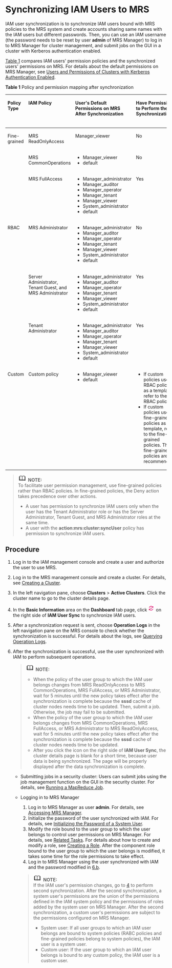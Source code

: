 # Synchronizing IAM Users to MRS<a name="EN-US_TOPIC_0226013039"></a>

IAM user synchronization is to synchronize IAM users bound with MRS policies to the MRS system and create accounts sharing same names with the IAM users but different passwords. Then, you can use an IAM username \(the password needs to be reset by user  **admin**  of MRS Manager\) to log in to MRS Manager for cluster management, and submit jobs on the GUI in a cluster with Kerberos authentication enabled.

[Table 1](#table3878619101919)  compares IAM users' permission policies and the synchronized users' permissions on MRS. For details about the default permissions on MRS Manager, see  [Users and Permissions of Clusters with Kerberos Authentication Enabled](users-and-permissions-of-clusters-with-kerberos-authentication-enabled.md).

**Table  1**  Policy and permission mapping after synchronization

<a name="table3878619101919"></a>
<table><thead align="left"><tr id="row5879191971913"><th class="cellrowborder" valign="top" width="20%" id="mcps1.2.6.1.1"><p id="p135212352216"><a name="p135212352216"></a><a name="p135212352216"></a>Policy Type</p>
</th>
<th class="cellrowborder" valign="top" width="20%" id="mcps1.2.6.1.2"><p id="p12879101917195"><a name="p12879101917195"></a><a name="p12879101917195"></a>IAM Policy</p>
</th>
<th class="cellrowborder" valign="top" width="20%" id="mcps1.2.6.1.3"><p id="p724173216312"><a name="p724173216312"></a><a name="p724173216312"></a>User's Default Permissions on MRS After Synchronization</p>
</th>
<th class="cellrowborder" valign="top" width="20%" id="mcps1.2.6.1.4"><p id="p12472158103113"><a name="p12472158103113"></a><a name="p12472158103113"></a>Have Permission to Perform the Synchronization</p>
</th>
<th class="cellrowborder" valign="top" width="20%" id="mcps1.2.6.1.5"><p id="p14949142373515"><a name="p14949142373515"></a><a name="p14949142373515"></a>Have Permission to Submit Jobs</p>
</th>
</tr>
</thead>
<tbody><tr id="row1087961921914"><td class="cellrowborder" rowspan="3" valign="top" width="20%" headers="mcps1.2.6.1.1 "><p id="p2104201613119"><a name="p2104201613119"></a><a name="p2104201613119"></a>Fine-grained</p>
<p id="p191048161316"><a name="p191048161316"></a><a name="p191048161316"></a></p>
<p id="p16104101643115"><a name="p16104101643115"></a><a name="p16104101643115"></a></p>
</td>
<td class="cellrowborder" valign="top" width="20%" headers="mcps1.2.6.1.2 "><p id="p4306134273012"><a name="p4306134273012"></a><a name="p4306134273012"></a>MRS ReadOnlyAccess</p>
</td>
<td class="cellrowborder" valign="top" width="20%" headers="mcps1.2.6.1.3 "><p id="p10949195293012"><a name="p10949195293012"></a><a name="p10949195293012"></a>Manager_viewer</p>
</td>
<td class="cellrowborder" valign="top" width="20%" headers="mcps1.2.6.1.4 "><p id="p7473381310"><a name="p7473381310"></a><a name="p7473381310"></a>No</p>
</td>
<td class="cellrowborder" valign="top" width="20%" headers="mcps1.2.6.1.5 "><p id="p16423218365"><a name="p16423218365"></a><a name="p16423218365"></a>No</p>
</td>
</tr>
<tr id="row987918191191"><td class="cellrowborder" valign="top" headers="mcps1.2.6.1.1 "><p id="p230604216306"><a name="p230604216306"></a><a name="p230604216306"></a>MRS CommonOperations</p>
</td>
<td class="cellrowborder" valign="top" headers="mcps1.2.6.1.2 "><a name="ul4444174612152"></a><a name="ul4444174612152"></a><ul id="ul4444174612152"><li>Manager_viewer</li><li>default</li></ul>
</td>
<td class="cellrowborder" valign="top" headers="mcps1.2.6.1.3 "><p id="p1347315893112"><a name="p1347315893112"></a><a name="p1347315893112"></a>No</p>
</td>
<td class="cellrowborder" valign="top" headers="mcps1.2.6.1.4 "><p id="p15642122116367"><a name="p15642122116367"></a><a name="p15642122116367"></a>Yes</p>
</td>
</tr>
<tr id="row7879181971912"><td class="cellrowborder" valign="top" headers="mcps1.2.6.1.1 "><p id="p1530654223011"><a name="p1530654223011"></a><a name="p1530654223011"></a>MRS FullAccess</p>
</td>
<td class="cellrowborder" valign="top" headers="mcps1.2.6.1.2 "><a name="ul7241758151514"></a><a name="ul7241758151514"></a><ul id="ul7241758151514"><li>Manager_administrator</li><li>Manager_auditor</li><li>Manager_operator</li><li>Manager_tenant</li><li>Manager_viewer</li><li>System_administrator</li><li>default</li></ul>
</td>
<td class="cellrowborder" valign="top" headers="mcps1.2.6.1.3 "><p id="p84738823119"><a name="p84738823119"></a><a name="p84738823119"></a>Yes</p>
</td>
<td class="cellrowborder" valign="top" headers="mcps1.2.6.1.4 "><p id="p16425213366"><a name="p16425213366"></a><a name="p16425213366"></a>Yes</p>
</td>
</tr>
<tr id="row688031916194"><td class="cellrowborder" rowspan="3" valign="top" width="20%" headers="mcps1.2.6.1.1 "><p id="p18374033173417"><a name="p18374033173417"></a><a name="p18374033173417"></a>RBAC</p>
</td>
<td class="cellrowborder" valign="top" width="20%" headers="mcps1.2.6.1.2 "><p id="p1530634213017"><a name="p1530634213017"></a><a name="p1530634213017"></a>MRS Administrator</p>
</td>
<td class="cellrowborder" valign="top" width="20%" headers="mcps1.2.6.1.3 "><a name="ul162146189167"></a><a name="ul162146189167"></a><ul id="ul162146189167"><li>Manager_administrator</li><li>Manager_auditor</li><li>Manager_operator</li><li>Manager_tenant</li><li>Manager_viewer</li><li>System_administrator</li><li>default</li></ul>
</td>
<td class="cellrowborder" valign="top" width="20%" headers="mcps1.2.6.1.4 "><p id="p164738811313"><a name="p164738811313"></a><a name="p164738811313"></a>No</p>
</td>
<td class="cellrowborder" valign="top" width="20%" headers="mcps1.2.6.1.5 "><p id="p3642192173610"><a name="p3642192173610"></a><a name="p3642192173610"></a>Yes</p>
</td>
</tr>
<tr id="row18880151911919"><td class="cellrowborder" valign="top" headers="mcps1.2.6.1.1 "><p id="p19306114211307"><a name="p19306114211307"></a><a name="p19306114211307"></a>Server Administrator, Tenant Guest, and MRS Administrator</p>
</td>
<td class="cellrowborder" valign="top" headers="mcps1.2.6.1.2 "><a name="ul1336513422162"></a><a name="ul1336513422162"></a><ul id="ul1336513422162"><li>Manager_administrator</li><li>Manager_auditor</li><li>Manager_operator</li><li>Manager_tenant</li><li>Manager_viewer</li><li>System_administrator</li><li>default</li></ul>
</td>
<td class="cellrowborder" valign="top" headers="mcps1.2.6.1.3 "><p id="p2473178103117"><a name="p2473178103117"></a><a name="p2473178103117"></a>Yes</p>
</td>
<td class="cellrowborder" valign="top" headers="mcps1.2.6.1.4 "><p id="p2020173383615"><a name="p2020173383615"></a><a name="p2020173383615"></a>Yes</p>
</td>
</tr>
<tr id="row11873260273"><td class="cellrowborder" valign="top" headers="mcps1.2.6.1.1 "><p id="p1530624211302"><a name="p1530624211302"></a><a name="p1530624211302"></a>Tenant Administrator</p>
</td>
<td class="cellrowborder" valign="top" headers="mcps1.2.6.1.2 "><a name="ul1514932717501"></a><a name="ul1514932717501"></a><ul id="ul1514932717501"><li>Manager_administrator</li><li>Manager_auditor</li><li>Manager_operator</li><li>Manager_tenant</li><li>Manager_viewer</li><li>System_administrator</li><li>default</li></ul>
</td>
<td class="cellrowborder" valign="top" headers="mcps1.2.6.1.3 "><p id="p1147318123117"><a name="p1147318123117"></a><a name="p1147318123117"></a>Yes</p>
</td>
<td class="cellrowborder" valign="top" headers="mcps1.2.6.1.4 "><p id="p172011033183610"><a name="p172011033183610"></a><a name="p172011033183610"></a>Yes</p>
</td>
</tr>
<tr id="row46716711273"><td class="cellrowborder" valign="top" width="20%" headers="mcps1.2.6.1.1 "><p id="p01044164313"><a name="p01044164313"></a><a name="p01044164313"></a>Custom</p>
</td>
<td class="cellrowborder" valign="top" width="20%" headers="mcps1.2.6.1.2 "><p id="p123065424306"><a name="p123065424306"></a><a name="p123065424306"></a>Custom policy</p>
</td>
<td class="cellrowborder" valign="top" width="20%" headers="mcps1.2.6.1.3 "><a name="ul47440335173"></a><a name="ul47440335173"></a><ul id="ul47440335173"><li>Manager_viewer</li><li>default</li></ul>
</td>
<td class="cellrowborder" valign="top" width="20%" headers="mcps1.2.6.1.4 "><a name="ul1344810351981"></a><a name="ul1344810351981"></a><ul id="ul1344810351981"><li>If custom policies use RBAC policies as a template, refer to the RBAC policies.</li><li>If custom policies use fine-grained policies as a template, refer to the fine-grained policies. The fine-grained policies are recommended.</li></ul>
</td>
<td class="cellrowborder" valign="top" width="20%" headers="mcps1.2.6.1.5 "><p id="p112018336360"><a name="p112018336360"></a><a name="p112018336360"></a>Yes</p>
</td>
</tr>
</tbody>
</table>

>![](public_sys-resources/icon-note.gif) **NOTE:**   
>To facilitate user permission management, use fine-grained policies rather than RBAC policies. In fine-grained policies, the Deny action takes precedence over other actions.  
>-   A user has permission to synchronize IAM users only when the user has the Tenant Administrator role or has the Server Administrator, Tenant Guest, and MRS Administrator roles at the same time.  
>-   A user with the  **action:mrs:cluster:syncUser**  policy has permission to synchronize IAM users.  

## Procedure<a name="section1968244415315"></a>

1.  Log in to the IAM management console and create a user and authorize the user to use MRS.
2.  Log in to the MRS management console and create a cluster. For details, see  [Creating a Cluster](creating-a-cluster.md).
3.  In the left navigation pane, choose  **Clusters**  \>  **Active Clusters**. Click the cluster name to go to the cluster details page.
4.  <a name="li6999515311"></a>In the  **Basic Information**  area on the  ****Dashboard****  tab page, click  ![](figures/icon_mrs_iamsy-dt.png)  on the right side of  ****IAM User Sync****  to synchronize IAM users.
5.  After a synchronization request is sent, choose  **Operation Logs**  in the left navigation pane on the MRS console to check whether the synchronization is successful. For details about the logs, see  [Querying Operation Logs](querying-operation-logs.md).
6.  After the synchronization is successful, use the user synchronized with IAM to perform subsequent operations.

    >![](public_sys-resources/icon-note.gif) **NOTE:**   
    >-   When the policy of the user group to which the IAM user belongs changes from MRS ReadOnlyAccess to MRS CommonOperations, MRS FullAccess, or MRS Administrator, wait for 5 minutes until the new policy takes effect after the synchronization is complete because the  **sssd**  cache of cluster nodes needs time to be updated. Then, submit a job. Otherwise, the job may fail to be submitted.  
    >-   When the policy of the user group to which the IAM user belongs changes from MRS CommonOperations, MRS FullAccess, or MRS Administrator to MRS ReadOnlyAccess, wait for 5 minutes until the new policy takes effect after the synchronization is complete because the  **sssd**  cache of cluster nodes needs time to be updated.  
    >-   After you click the icon on the right side of  **IAM User Sync**, the cluster details page is blank for a short time, because user data is being synchronized. The page will be properly displayed after the data synchronization is complete.  

    -   Submitting jobs in a security cluster: Users can submit jobs using the job management function on the GUI in the security cluster. For details, see  [Running a MapReduce Job](running-a-mapreduce-job.md).
    -   Logging in to MRS Manager

        1.  Log in to MRS Manager as user  **admin**. For details, see  [Accessing MRS Manager](accessing-mrs-manager.md).
        2.  <a name="li169901714175"></a>Initialize the password of the user synchronized with IAM. For details, see  [Initializing the Password of a System User](initializing-the-password-of-a-system-user.md).
        3.  Modify the role bound to the user group to which the user belongs to control user permissions on MRS Manager. For details, see  [Related Tasks](creating-a-user-group.md#s8b3f4e1eddd4484a89bd0259fac2463b). For details about how to create and modify a role, see  [Creating a Role](creating-a-role.md). After the component role bound to the user group to which the user belongs is modified, it takes some time for the role permissions to take effect.
        4.  Log in to MRS Manager using the user synchronized with IAM and the password modified in  [6.b](#li169901714175).

        >![](public_sys-resources/icon-note.gif) **NOTE:**   
        >If the IAM user's permission changes, go to  [4](#li6999515311)  to perform second synchronization. After the second synchronization, a system user's permissions are the union of the permissions defined in the IAM system policy and the permissions of roles added by the system user on MRS Manager. After the second synchronization, a custom user's permissions are subject to the permissions configured on MRS Manager.  
        >-   System user: If all user groups to which an IAM user belongs are bound to system policies \(RABC policies and fine-grained policies belong to system policies\), the IAM user is a system user.  
        >-   Custom user: If the user group to which an IAM user belongs is bound to any custom policy, the IAM user is a custom user.  



